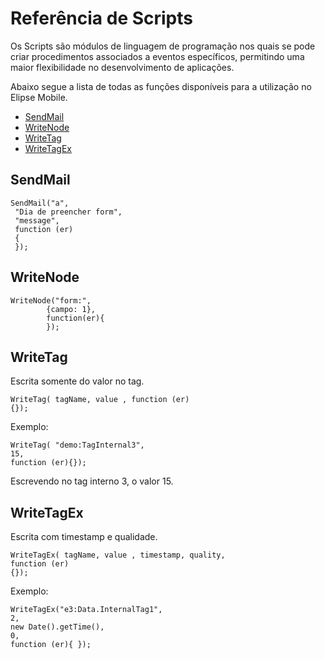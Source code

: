 # Referência de Scripts

  Os Scripts são módulos de linguagem de programação nos quais se pode criar procedimentos associados a eventos específicos, permitindo uma maior flexibilidade no desenvolvimento de aplicações.

  Abaixo segue a lista de todas as funções disponíveis para a utilização no Elipse Mobile.
* [SendMail](##sendmail)
* [WriteNode](#writenode)
* [WriteTag](#writetag)
* [WriteTagEx](##writetagex)

## SendMail

```
SendMail("a",
 "Dia de preencher form",
 "message",
 function (er) 
 {
 });
 ```
 
 ## WriteNode
 
 ```
 WriteNode("form:", 
         {campo: 1}, 
         function(er){
         });
 ```
 

## WriteTag 
Escrita somente do valor no tag.

```
WriteTag( tagName, value , function (er) 
{});
```

Exemplo:
```
WriteTag( "demo:TagInternal3",
15,
function (er){});
```
Escrevendo no tag interno 3, o valor 15.

## WriteTagEx 
Escrita com timestamp e qualidade.

```
WriteTagEx( tagName, value , timestamp, quality, 
function (er) 
{});
```

Exemplo:
```
WriteTagEx("e3:Data.InternalTag1", 
2,
new Date().getTime(), 
0,
function (er){ });
```

